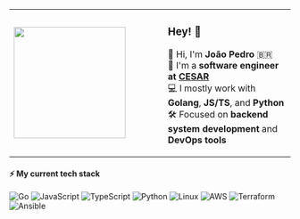 <table>
<tr>
<td width="260">
  <img height="200" src="https://media.giphy.com/media/9uITwFum2zFg9fBHYU/giphy.gif" />
</td>
<td>

### Hey! 👋

👾 Hi, I'm **João Pedro** 🇧🇷  
💼 I'm a **software engineer at [CESAR](https://www.cesar.org.br/)**  
💻 I mostly work with **Golang**, **JS/TS**, and **Python**  
🛠️ Focused on **backend system development** and **DevOps tools**

</td>
</tr>
</table>

#### ⚡ My current tech stack

![Go](https://img.shields.io/badge/Go-00ADD8?style=for-the-badge&logo=go&logoColor=white)
![JavaScript](https://img.shields.io/badge/JavaScript-323330?style=for-the-badge&logo=javascript&logoColor=F7DF1E)
![TypeScript](https://img.shields.io/badge/TypeScript-007ACC?style=for-the-badge&logo=typescript&logoColor=white)
![Python](https://img.shields.io/badge/Python-FFD43B?style=for-the-badge&logo=python&logoColor=blue)
![Linux](https://img.shields.io/badge/Linux-FCC624?style=for-the-badge&logo=linux&logoColor=black)
![AWS](https://img.shields.io/badge/Amazon_Web_Services-FF9900?style=for-the-badge&logo=amazonwebservices&logoColor=white)
![Terraform](https://img.shields.io/badge/Terraform-7B42BC?style=for-the-badge&logo=terraform&logoColor=white)
![Ansible](https://img.shields.io/badge/Ansible-000000?style=for-the-badge&logo=ansible&logoColor=white)
